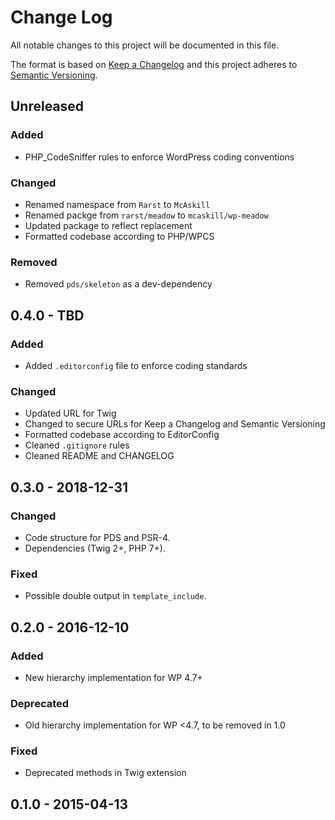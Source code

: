 # Change Log

All notable changes to this project will be documented in this file.

The format is based on [Keep a Changelog](https://keepachangelog.com/)
and this project adheres to [Semantic Versioning](https://semver.org/).

## Unreleased

### Added

- PHP_CodeSniffer rules to enforce WordPress coding conventions

### Changed

- Renamed namespace from `Rarst` to `McAskill`
- Renamed packge from `rarst/meadow` to `mcaskill/wp-meadow`
- Updated package to reflect replacement
- Formatted codebase according to PHP/WPCS

### Removed

- Removed `pds/skeleton` as a dev-dependency

## 0.4.0 - TBD

### Added

- Added `.editorconfig` file to enforce coding standards

### Changed

- Updated URL for Twig
- Changed to secure URLs for Keep a Changelog and Semantic Versioning
- Formatted codebase according to EditorConfig
- Cleaned `.gitignore` rules
- Cleaned README and CHANGELOG

## 0.3.0 - 2018-12-31

### Changed

- Code structure for PDS and PSR-4.
- Dependencies (Twig 2+, PHP 7+).

### Fixed

- Possible double output in `template_include`.

## 0.2.0 - 2016-12-10

### Added

- New hierarchy implementation for WP 4.7+

### Deprecated

- Old hierarchy implementation for WP <4.7, to be removed in 1.0

### Fixed

- Deprecated methods in Twig extension

## 0.1.0 - 2015-04-13
